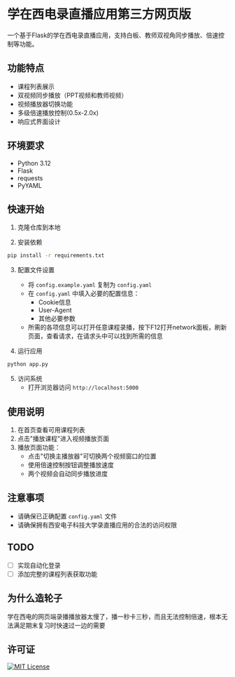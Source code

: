 # 学在西电录直播应用第三方网页版

一个基于Flask的学在西电录直播应用，支持白板、教师双视角同步播放、倍速控制等功能。

## 功能特点

- 课程列表展示
- 双视频同步播放（PPT视频和教师视频）
- 视频播放器切换功能
- 多级倍速播放控制(0.5x-2.0x)
- 响应式界面设计

## 环境要求

- Python 3.12
- Flask
- requests
- PyYAML

## 快速开始

1. 克隆仓库到本地

2. 安装依赖
```bash
pip install -r requirements.txt
```

3. 配置文件设置
    - 将 `config.example.yaml` 复制为 `config.yaml`
    - 在 `config.yaml` 中填入必要的配置信息：
      - Cookie信息
      - User-Agent
      - 其他必要参数
    - 所需的各项信息可以打开任意课程录播，按下F12打开network面板，刷新页面，查看请求，在请求头中可以找到所需的信息

4. 运行应用
```bash
python app.py
```

5. 访问系统
    - 打开浏览器访问 `http://localhost:5000`

## 使用说明

1. 在首页查看可用课程列表
2. 点击"播放课程"进入视频播放页面
3. 播放页面功能：
    - 点击"切换主播放器"可切换两个视频窗口的位置
    - 使用倍速控制按钮调整播放速度
    - 两个视频会自动同步播放进度

## 注意事项

- 请确保已正确配置 `config.yaml` 文件
- 请确保拥有西安电子科技大学录直播应用的合法的访问权限

## TODO
- [ ] 实现自动化登录
- [ ] 添加完整的课程列表获取功能

## 为什么造轮子
学在西电的网页端录播播放器太慢了，播一秒卡三秒，而且无法控制倍速，根本无法满足期末复习时快速过一边的需要

## 许可证

[![MIT License](https://img.shields.io/badge/License-MIT-blue.svg)](LICENSE)